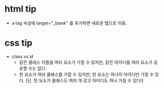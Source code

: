 # html tip

- a tag 속성에 target="_blank" 를 추가하면 새로운 탭으로 이동. 



# css tip

  * class vs id
    - 같은 클래스 이름을 여러 요소가 가질 수 있지만, 같은 아이디를 여러 요소가 공유할 수는 없다.
    - 한 요소가 여러 클래스를 가질 수 있지만, 한 요소는 하나의 아이디만 가질 수 있다. (단, 한 요소가 클래스도 여러 개 갖고 아이디도 하나 가질 수 있다!)
